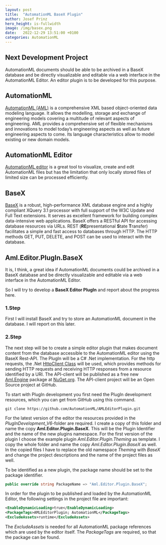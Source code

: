 ```yaml
---
layout: post
title:  "AutomationML BaseX Plugin"
author: Josef Prinz
hero_height: is-fullwidth
image: /img/basex.png
date:   2022-12-29 13:51:00 +0100
categories: AutomationML
---
```


## Next Development Project
AutomationML documents should be able to be archived in a BaseX database and be directly visualizable and editable via a web interface in the AutomationML Editor. An editor plugin is to be developed for this purpose.

## AutomationML
[AutomationML (AML)](https://www.AutomationML.org) is a comprehensive XML based object-oriented data modeling language. It allows the modelling, storage and exchange of engineering models covering a multitude of relevant aspects of engineering. AML provides a comprehensive set of flexible mechanisms and innovations to model today’s engineering aspects as well as future engineering aspects to come. Its language characteristics allow to model existing or new domain models.

## AutomationML Editor
[AutomationML editor](https://github.com/AutomationML/AutomationMLEditor#readme) is a great tool to visualize, create and edit AutomationML files but has the limitation that only locally stored files of limited size can be processed efficiently.

## BaseX
[BaseX](https://basex.org/) is a robust, high-performance XML database engine and a highly compliant XQuery 3.1 processor with full support of the W3C Update and Full Text extensions. It serves as excellent framework for building complex data-intensive web applications. BaseX offers a RESTful API for accessing database resources via URLs. REST (**RE**presentational **S**tate **T**ransfer) facilitates a simple and fast access to databases through HTTP. The HTTP methods GET, PUT, DELETE, and POST can be used to interact with the database. 

## Aml.Editor.PlugIn.BaseX
It is, I think, a great idea if AutomationML documents could be archived in a BaseX database and be directly visualizable and editable via a web interface in the AutomationML Editor.

So I will try to develop a **BaseX Editor PlugIn** and report about the progress here. 

### 1.Step
First I will install BaseX and try to store an AutomationML document in the database. I will report on this later.

### 2.Step
The next step will be to create a simple editor plugin that makes document content from the database accessible to the AutomationML editor using the BaseX Rest-API. The PlugIn will be a C# .Net implementation. For the http requests, the .Net [HttpClient Class](https://learn.microsoft.com/en-us/dotnet/api/system.net.http.httpclient?view=net-7.0) will be used, which provides methods for sending HTTP requests and receiving HTTP responses from a resource identified by a URI. The API-client will be published as a free new [Aml.Engine](https://www.nuget.org/packages/Aml.Engine) package at [NuGet.org](https://www.nuget.org). The API-client project will be an Open Source project at GitHub. 

To start with PlugIn development you first need the PlugIn development resources, which you can get from GitHub using this command.

```shell
git clone https://github.com/AutomationML/AMLEditorPlugin.git
```

For the latest version of the editor the resources provided in the *PlugInDevelopment_V6*-folder are required. I create a copy of this folder and name the copy **Aml.Editor.Plugin.BaseX**. This will be the Plugin Identifier and the name of the new plugins namespace.  For the first version of the plugin I choose the example plugin *Aml.Editor.Plugin.Theming* as template. I copy the whole folder and name the copy *Aml.Editor.Plugin.BaseX* as well. In the copied files I have to replace the old namespace *Theming* with *BaseX* and change the project descriptions and the name of the project files as well.

To be identified as a new plugin, the package name should be set to the package identifier.

```c#
public override string PackageName => "Aml.Editor.Plugin.BaseX";
```

In order for the plugin to be published and loaded by the AutomationML Editor, the following settings in the project file are important:

```xml
<EnableDynamicLoading>true</EnableDynamicLoading>
<PackageTags>AMLEditorPlugin; AutomationML</PackageTags>
<ExcludeAssets>runtime</ExcludeAssets>
```

The *ExcludeAssets* is needed for all AutomationML package references which are used by the editor itself. The *PackageTags* are required, so that the package can be found.

​	